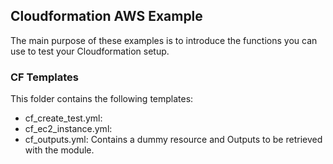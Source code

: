 ## Cloudformation AWS Example

The main purpose of these examples is to introduce the functions you can use
to test your Cloudformation setup.

### CF Templates

This folder contains the following templates:

- cf_create_test.yml:
- cf_ec2_instance.yml:
- cf_outputs.yml: Contains a dummy resource and Outputs to be retrieved with
  the module.
